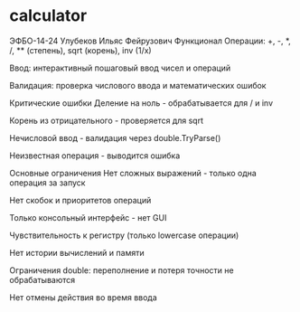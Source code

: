 # calculator

ЭФБО-14-24 Улубеков Ильяс Фейрузович
 Функционал
Операции: +, -, *, /, ** (степень), sqrt (корень), inv (1/x)

Ввод: интерактивный пошаговый ввод чисел и операций

Валидация: проверка числового ввода и математических ошибок

 Критические ошибки
Деление на ноль - обрабатывается для / и inv

Корень из отрицательного - проверяется для sqrt

Нечисловой ввод - валидация через double.TryParse()

Неизвестная операция - выводится ошибка

 Основные ограничения
Нет сложных выражений - только одна операция за запуск

Нет скобок и приоритетов операций

Только консольный интерфейс - нет GUI

Чувствительность к регистру (только lowercase операции)

Нет истории вычислений и памяти

Ограничения double: переполнение и потеря точности не обрабатываются

Нет отмены действия во время ввода
